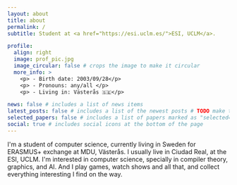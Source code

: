 ```yaml
---
layout: about
title: about
permalink: /
subtitle: Student at <a href="https://esi.uclm.es/">ESI, UCLM</a>.

profile:
  align: right
  image: prof_pic.jpg
  image_circular: false # crops the image to make it circular
  more_info: >
    <p> - Birth date: 2003/09/28</p>
    <p> - Pronouns: any/all </p>
    <p> - Living in: Västerås 🇸🇪</p>

news: false # includes a list of news items
latest_posts: false # includes a list of the newest posts # TODO make true when ive written blog posts in the site
selected_papers: false # includes a list of papers marked as "selected={true}"
social: true # includes social icons at the bottom of the page
---
```



I'm a student of computer science, currently living in Sweden for
ERASMUS+ exchange at MDU, Västerås. I usually live in Ciudad Real,
at the ESI, UCLM. I'm interested in computer science, specially
in compiler theory, graphics, and AI. And I play games, watch shows and
all that, and collect everything interesting I find on the way.
